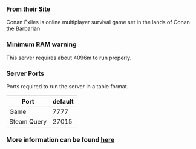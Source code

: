 ### From their [Site](https://conanexiles.com/)
Conan Exiles is online multiplayer survival game set in the lands of Conan the Barbarian

### Minimum RAM warning
This server requires about 4096m to run properly.

### Server Ports
Ports required to run the server in a table format.

| Port    | default |
|---------|---------|
| Game    | 7777 |
| Steam Query | 27015 |

### More information can be found [here](https://forums.funcom.com/t/conan-exiles-dedicated-server-app-latest-version-1-0-21/21699)